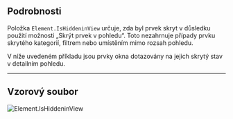 ## Podrobnosti
Položka `Element.IsHiddeninView` určuje, zda byl prvek skryt v důsledku použití možnosti „Skrýt prvek v pohledu“. Toto nezahrnuje případy prvku skrytého kategorií, filtrem nebo umístěním mimo rozsah pohledu.

V níže uvedeném příkladu jsou prvky okna dotazovány na jejich skrytý stav v detailním pohledu.
___
## Vzorový soubor

![Element.IsHiddeninView](./Revit.Elements.Element.IsHiddeninView_img.jpg)

